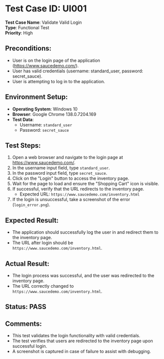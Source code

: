 # Test Case ID: UI001  
**Test Case Name**: Validate Valid Login  
**Type**: Functional Test  
**Priority**: High  

## Preconditions:

- User is on the login page of the application (https://www.saucedemo.com/).
- User has valid credentials (username: standard_user, password: secret_sauce).
- User is attempting to log in to the application.

## Environment Setup:

- **Operating System**: Windows 10  
- **Browser**: Google Chrome 138.0.7204.169  
- **Test Data**:  
  - Username: `standard_user`  
  - Password: `secret_sauce`  

## Test Steps:

1. Open a web browser and navigate to the login page at https://www.saucedemo.com/.
2. In the username input field, type `standard_user`.
3. In the password input field, type `secret_sauce`.
4. Click on the "Login" button to access the inventory page.
5. Wait for the page to load and ensure the "Shopping Cart" icon is visible.
6. If successful, verify that the URL redirects to the inventory page.
   - Expected URL: `https://www.saucedemo.com/inventory.html`
7. If the login is unsuccessful, take a screenshot of the error (`login_error.png`).

## Expected Result:

- The application should successfully log the user in and redirect them to the inventory page.
- The URL after login should be `https://www.saucedemo.com/inventory.html`.
  
## Actual Result:

- The login process was successful, and the user was redirected to the inventory page.
- The URL correctly changed to `https://www.saucedemo.com/inventory.html`.

## Status: PASS  

## Comments:

- This test validates the login functionality with valid credentials.
- The test verifies that users are redirected to the inventory page upon successful login.
- A screenshot is captured in case of failure to assist with debugging.


